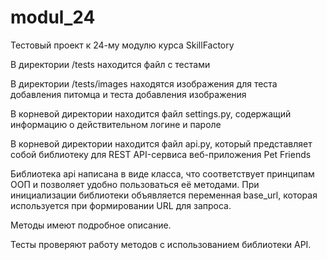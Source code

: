 # modul_24
Тестовый проект к 24-му модулю курса SkillFactory 

В директории /tests находится файл с тестами

В директории /tests/images находятся изображения для теста добавления питомца и теста добавления изображения

В корневой директории находится файл settings.py, содержащий информацию о действительном логине и пароле

В корневой директории находится файл api.py, который представляет собой библиотеку для REST API-сервиса веб-приложения Pet Friends

Библиотека api написана в виде класса, что соответствует принципам ООП и позволяет удобно пользоваться её методами. При инициализации библиотеки объявляется переменная base_url, которая используется при формировании URL для запроса.

Методы имеют подробное описание.

Тесты проверяют работу методов с использованием библиотеки API.
